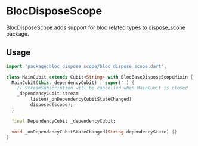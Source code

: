 # BlocDisposeScope

BlocDisposeScope adds support for bloc related types to [dispose_scope](https://pub.dev/packages/dispose_scope) package.

## Usage

```dart
import 'package:bloc_dispose_scope/bloc_dispose_scope.dart';

class MainCubit extends Cubit<String> with BlocBaseDisposeScopeMixin {
  MainCubit(this._dependencyCubit) : super('') {
    // StreamSubscription will be cancelled when MainCubit is closed
    _dependencyCubit.stream
        .listen(_onDependencyCubitStateChanged)
        .disposed(scope);
  }

  final DependencyCubit _dependencyCubit;

  void _onDependencyCubitStateChanged(String dependencyState) {}
}
```

